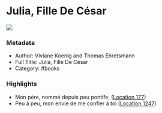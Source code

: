 # Julia, Fille De César

![](https://m.media-amazon.com/images/I/810yIXZiaxL._SY160.jpg)

### Metadata

- Author: Viviane Koenig and Thomas Ehretsmann
- Full Title: Julia, Fille De César
- Category: #books

### Highlights

- Mon père, nommé depuis peu pontife, ([Location 177](https://readwise.io/to_kindle?action=open&asin=B0857DKJV8&location=177))
- Peu à peu, mon envie de me confier à toi ([Location 1247](https://readwise.io/to_kindle?action=open&asin=B0857DKJV8&location=1247))
